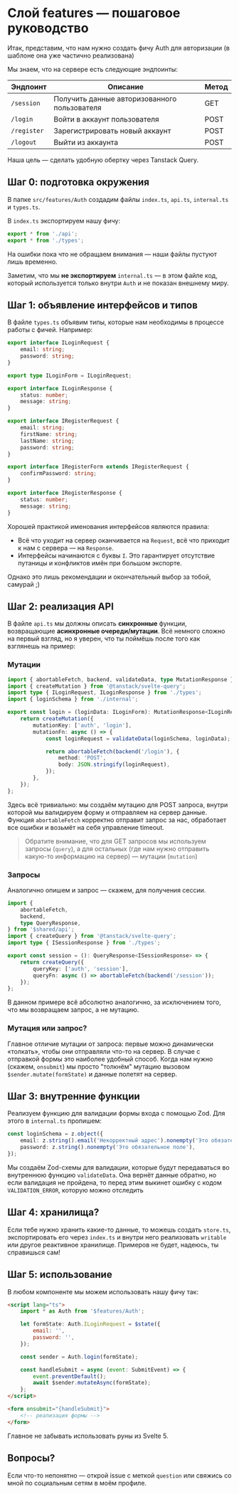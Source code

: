 # Слой features &mdash; пошаговое руководство

Итак, представим, что нам нужно создать фичу Auth для авторизации (в шаблоне она уже частично реализована)

Мы знаем, что на сервере есть следующие эндпоинты:

| Эндпоинт    | Описание                                     | Метод |
| ----------- | -------------------------------------------- | ----- |
| `/session`  | Получить данные авторизованного пользователя | GET   |
| `/login`    | Войти в аккаунт пользователя                 | POST  |
| `/register` | Зарегистрировать новый аккаунт               | POST  |
| `/logout`   | Выйти из аккаунта                            | POST  |

Наша цель &mdash; сделать удобную обертку через Tanstack Query.

## Шаг 0: подготовка окружения

В папке `src/features/Auth` создадим файлы `index.ts`, `api.ts`, `internal.ts` и `types.ts`.

В `index.ts` экспортируем нашу фичу:

```ts
export * from './api';
export * from './types';
```

На ошибки пока что не обращаем внимания &mdash; наши файлы пустуют лишь временно.

Заметим, что мы **не экспортируем** `internal.ts` &mdash; в этом файле код, который используется только внутри `Auth` и не показан внешнему миру.

## Шаг 1: объявление интерфейсов и типов

В файле `types.ts` объявим типы, которые нам необходимы в процессе работы с фичей. Например:

```ts
export interface ILoginRequest {
	email: string;
	password: string;
}

export type ILoginForm = ILoginRequest;

export interface ILoginResponse {
	status: number;
	message: string;
}

export interface IRegisterRequest {
	email: string;
	firstName: string;
	lastName: string;
	password: string;
}

export interface IRegisterForm extends IRegisterRequest {
	confirmPassword: string;
}

export interface IRegisterResponse {
	status: number;
	message: string;
}
```

Хорошей практикой именования интерфейсов являются правила:

- Всё что уходит на сервер оканчивается на `Request`, всё что приходит к нам с сервера &mdash; на `Response`.
- Интерфейсы начинаются с буквы `I`. Это гарантирует отсутствие путаницы и конфликтов имён при большом экспорте.

Однако это лишь рекомендации и окончательный выбор за тобой, самурай ;)

## Шаг 2: реализация API

В файле `api.ts` мы должны описать **синхронные** функции, возвращающие **асинхронные очереди/мутации**. Всё немного сложно на первый взгляд, но я уверен, что ты поймёшь после того как взглянешь на пример:

### Мутации

```ts
import { abortableFetch, backend, validateData, type MutationResponse } from '$shared/api';
import { createMutation } from '@tanstack/svelte-query';
import type { ILoginRequest, ILoginResponse } from './types';
import { loginSchema } from './internal';

export const login = (loginData: ILoginForm): MutationResponse<ILoginRequest, ILoginResponse> => {
	return createMutation({
		mutationKey: ['auth', 'login'],
		mutationFn: async () => {
			const loginRequest = validateData(loginSchema, loginData);

			return abortableFetch(backend('/login'), {
				method: 'POST',
				body: JSON.stringify(loginRequest),
			});
		},
	});
};
```

Здесь всё тривиально: мы создаём мутацию для POST запроса, внутри которой мы валидируем форму и отправляем на сервер данные. Функция `abortableFetch` корректно отправит запрос за нас, обработает все ошибки и возьмёт на себя управление timeout.

> Обратите внимание, что для GET запросов мы используем запросы (`query`), а для остальных (где нам нужно отправить какую-то информацию на сервер) &mdash; мутации (`mutation`)

### Запросы

Аналогично опишем и запрос &mdash; скажем, для получения сессии.

```ts
import {
	abortableFetch,
	backend,
	type QueryResponse,
} from '$shared/api';
import { createQuery } from '@tanstack/svelte-query';
import type { ISessionResponse } from './types';

export const session = (): QueryResponse<ISessionResponse> => {
	return createQuery({
		queryKey: ['auth', 'session'],
		queryFn: async () => abortableFetch(backend('/session'));
	});
};
```

В данном примере всё абсолютно аналогично, за исключением того, что мы возвращаем запрос, а не мутацию.

### Мутация или запрос?

Главное отличие мутации от запроса: первые можно динамически &laquo;толкать&raquo;, чтобы они отправляли что-то на сервер. В случае с отправкой формы это наиболее удобный способ. Когда нам нужно (скажем, `onsubmit`) мы просто "толкнём" мутацию вызовом `$sender.mutate(formState)` и данные полетят на сервер.

## Шаг 3: внутренние функции

Реализуем функцию для валидации формы входа с помощью Zod. Для этого в `internal.ts` пропишем:

```ts
const loginSchema = z.object({
	email: z.string().email('Некорректный адрес').nonempty('Это обязательное поле'),
	password: z.string().nonempty('Это обязательное поле'),
});
```

Мы создаём Zod-схемы для валидации, которые будут передаваться во внутреннюю функцию `validateData`. Она вернёт данные обратно, но если валидация не пройдена, то перед этим выкинет ошибку с кодом `VALIDATION_ERROR`, которую можно отследить

## Шаг 4: хранилища?

Если тебе нужно хранить какие-то данные, то можешь создать `store.ts`, экспортировать его через `index.ts` и внутри него реализовать `writable` или другое реактивное хранилище. Примеров не будет, надеюсь, ты справишься сам!

## Шаг 5: использование

В любом компоненте мы можем использовать нашу фичу так:

```html
<script lang="ts">
	import * as Auth from '$features/Auth';

	let formState: Auth.ILoginRequest = $state({
		email: '',
		password: '',
	});

	const sender = Auth.login(formState);

	const handleSubmit = async (event: SubmitEvent) => {
		event.preventDefault();
		await $sender.mutateAsync(formState);
	};
</script>

<form onsubmit="{handleSubmit}">
	<!-- реализация формы -->
</form>
```

Главное не забывать использовать руны из Svelte 5.

## Вопросы?

Если что-то непонятно &mdash; открой issue с меткой `question` или свяжись со мной по социальным сетям в моём профиле.
